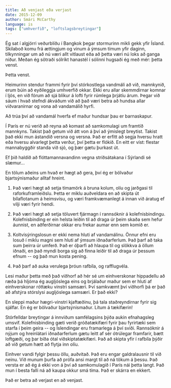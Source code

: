 ```yaml
---
title: Að venjast eða verjast
date: 2015-12-09
author: Smári McCarthy
language: is
tags: ["umhverfið", "loftslagsbreytingar"]
---
```


Ég sat í algjörri veðurblíðu í Bangkok þegar stormurinn mikli gekk yfir Ísland. Skilaboð komu frá ættingjum og vinum á ýmsum tímum yfir daginn, tilkynningar um að nú væri allt vitlaust eða að þetta væri nú loks að ganga niður. Meðan ég sötraði sólríkt hanastél í sólinni hugsaði ég með mér: þetta venst.

Þetta venst.

Heimurinn stendur frammi fyrir því stórkostlega vandmáli að við, mannkynið, erum búin að eyðileggja umhverfið okkar. Ekki eru allar skemmdirnar komnar í ljós, en við fórum að sjá blikur á lofti fyrir rúmlega þrjátíu árum. Þegar við sáum í hvað stefndi ákváðum við að það væri betra að hundsa allar viðvaranirnar og vona að vandamálið hyrfi.

Að trúa því að vandamál hverfa ef maður hundsar þau er barnaskapur.

Í París er nú verið að reyna að komast að samkomulagi um framtíð mannkyns. Takist það getum við átt von á því að ýmislegt breytist. Takist það ekki mun ástandið versna og versna. Það er erfitt að segja hversu hratt eða hversu alvarlegt þetta verður, því þetta er flókið. En eitt er víst: flestar mannabyggðir standa við sjó, og þær gætu þurkast út.

Ef þið haldið að flóttamannavandinn vegna stríðsátakana í Sýrlandi sé slæmur...

En tölum aðeins um hvað er hægt að gera, því ég er bölvaður bjartsýnismaður alltaf hreint.

 1. Það væri hægt að setja tímamörk á bruna kolum, olíu og jarðgasi til raforkuframleiðslu. Þetta er miklu auðveldara en að skipta út bílaflotanum á heimsvísu, og væri framkvæmanlegt á innan við áratug ef vilji væri fyrir hendi.

 2. Það væri hægt að setja töluvert fjármagn í rannsóknir á kolefnisbindingu. Kolefnisbinding er ein helsta leiðin til að draga úr þeim skaða sem hefur áunnist, en aðferðirnar okkar eru frekar aumar enn sem komið er.

 3. Koltvísýringslosun er ekki nema hluti af vandamálinu. Önnur efni eru losuð í miklu magni sem hluti af ýmsum iðnaðarferlum. Það þarf að taka sum þeirra úr umferð. Það er óþarfi að hlaupa til og slökkva á öllum iðnaði, en það myndi borga sig að finna leiðir til að draga úr þessum efnum -- og það mun kosta pening.

 4. Það þarf að auka verulega þróun rafbíla, og rafflugvéla.

Lesi maður þetta með það viðhorf að hér sé um einhverskonar hippadellu að ræða þá hljóma ég augljóslega eins og brjálaður maður sem er hluti af einhverskonar róttæku vinstri samsæri. Því samkvæmt því viðhorfi þá er það að afstýra stórslysi augljóslega samsæri. Er það ekki?

En sleppi maður hægri-vinstri kjaftæðinu, þá tala staðreyndirnar fyrir sig sjálfar. En ég er bölvaður bjartsýnismaður. Lítum á tækifærin!

Stórfelldar breytingar á innviðum samfélagsins þýða aukin efnahagsleg umsvif. Kolefnisbinding gæti verið gróðatækifæri fyrir þau fyrirtæki sem starfa í þeim geira -- og Íslendingar eru framarlega á því sviði. Rannsóknir á nýjum og hreinlátari iðnaðarferlum gætu leitt af sér ótrúlegar framfarir, bætt loftgæði, og þar bíða ótal viðskiptatækifæri. Það að skipta yfir í rafbíla þýðir að við getum hætt að flytja inn olíu.

Einhver vandi fylgir þessu öllu, auðvitað. Það eru engar galdralausnir til við neinu. Við munum þurfa að prófa ansi margt til að ná tökum á þessu. Það versta er að ég á ekki von á því að samkomulagið í París nái þetta langt. Það mun í besta falli ná að kaupa okkur smá tíma. Það er skárra en ekkert.

Það er betra að verjast en að venjast.
